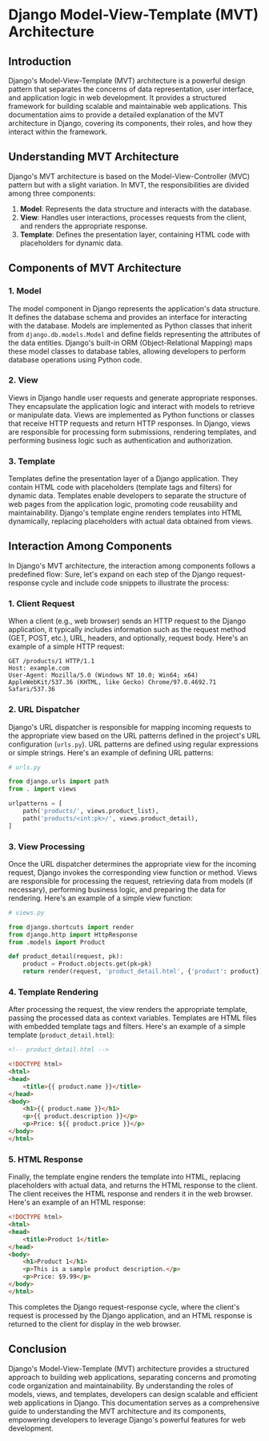 # Django Model-View-Template (MVT) Architecture

## Introduction

Django's Model-View-Template (MVT) architecture is a powerful design pattern that separates the concerns of data representation, user interface, and application logic in web development. It provides a structured framework for building scalable and maintainable web applications. This documentation aims to provide a detailed explanation of the MVT architecture in Django, covering its components, their roles, and how they interact within the framework.

## Understanding MVT Architecture

Django's MVT architecture is based on the Model-View-Controller (MVC) pattern but with a slight variation. In MVT, the responsibilities are divided among three components:

1. **Model**: Represents the data structure and interacts with the database.
2. **View**: Handles user interactions, processes requests from the client, and renders the appropriate response.
3. **Template**: Defines the presentation layer, containing HTML code with placeholders for dynamic data.

## Components of MVT Architecture

### 1. Model

The model component in Django represents the application's data structure. It defines the database schema and provides an interface for interacting with the database. Models are implemented as Python classes that inherit from `django.db.models.Model` and define fields representing the attributes of the data entities. Django's built-in ORM (Object-Relational Mapping) maps these model classes to database tables, allowing developers to perform database operations using Python code.

### 2. View

Views in Django handle user requests and generate appropriate responses. They encapsulate the application logic and interact with models to retrieve or manipulate data. Views are implemented as Python functions or classes that receive HTTP requests and return HTTP responses. In Django, views are responsible for processing form submissions, rendering templates, and performing business logic such as authentication and authorization.

### 3. Template

Templates define the presentation layer of a Django application. They contain HTML code with placeholders (template tags and filters) for dynamic data. Templates enable developers to separate the structure of web pages from the application logic, promoting code reusability and maintainability. Django's template engine renders templates into HTML dynamically, replacing placeholders with actual data obtained from views.

## Interaction Among Components

In Django's MVT architecture, the interaction among components follows a predefined flow:
Sure, let's expand on each step of the Django request-response cycle and include code snippets to illustrate the process:

### 1. Client Request

When a client (e.g., web browser) sends an HTTP request to the Django application, it typically includes information such as the request method (GET, POST, etc.), URL, headers, and optionally, request body. Here's an example of a simple HTTP request:

```http
GET /products/1 HTTP/1.1
Host: example.com
User-Agent: Mozilla/5.0 (Windows NT 10.0; Win64; x64) AppleWebKit/537.36 (KHTML, like Gecko) Chrome/97.0.4692.71 Safari/537.36
```

### 2. URL Dispatcher

Django's URL dispatcher is responsible for mapping incoming requests to the appropriate view based on the URL patterns defined in the project's URL configuration (`urls.py`). URL patterns are defined using regular expressions or simple strings. Here's an example of defining URL patterns:

```python
# urls.py

from django.urls import path
from . import views

urlpatterns = [
    path('products/', views.product_list),
    path('products/<int:pk>/', views.product_detail),
]
```

### 3. View Processing

Once the URL dispatcher determines the appropriate view for the incoming request, Django invokes the corresponding view function or method. Views are responsible for processing the request, retrieving data from models (if necessary), performing business logic, and preparing the data for rendering. Here's an example of a simple view function:

```python
# views.py

from django.shortcuts import render
from django.http import HttpResponse
from .models import Product

def product_detail(request, pk):
    product = Product.objects.get(pk=pk)
    return render(request, 'product_detail.html', {'product': product})
```

### 4. Template Rendering

After processing the request, the view renders the appropriate template, passing the processed data as context variables. Templates are HTML files with embedded template tags and filters. Here's an example of a simple template (`product_detail.html`):

```html
<!-- product_detail.html -->

<!DOCTYPE html>
<html>
<head>
    <title>{{ product.name }}</title>
</head>
<body>
    <h1>{{ product.name }}</h1>
    <p>{{ product.description }}</p>
    <p>Price: ${{ product.price }}</p>
</body>
</html>
```

### 5. HTML Response

Finally, the template engine renders the template into HTML, replacing placeholders with actual data, and returns the HTML response to the client. The client receives the HTML response and renders it in the web browser. Here's an example of an HTML response:

```html
<!DOCTYPE html>
<html>
<head>
    <title>Product 1</title>
</head>
<body>
    <h1>Product 1</h1>
    <p>This is a sample product description.</p>
    <p>Price: $9.99</p>
</body>
</html>
```

This completes the Django request-response cycle, where the client's request is processed by the Django application, and an HTML response is returned to the client for display in the web browser.

## Conclusion

Django's Model-View-Template (MVT) architecture provides a structured approach to building web applications, separating concerns and promoting code organization and maintainability. By understanding the roles of models, views, and templates, developers can design scalable and efficient web applications in Django. This documentation serves as a comprehensive guide to understanding the MVT architecture and its components, empowering developers to leverage Django's powerful features for web development.

